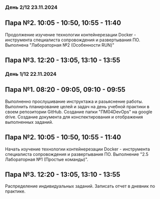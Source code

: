 ### День 2/12 23.11.2024
## Пара №2. 10:05 - 10:50, 10:55 - 11:40
Продолжение изучение технологии контейнерезации Docker - инструмента специалиста сопровождения и развертывания ПО.
Выполнена "Лабораторная №2 (Особенности RUN)"
## Пара №3. 12:20 - 13:05, 13:10 - 13:55
### День 1/12 22.11.2024
## Пара №1. 08:20 - 09:05, 09:10 - 09:55
Выполненно прослушивание инструктажа и разьяснение работы.
Выполнить планирование целей и задач на день учебной практики в своем репозитории GitHub.
Создание папки "ПМ04DevOps" на google drive.
Создание документа для конспектирования и отображения выполненных заданий.
## Пара №2. 10:05 - 10:50, 10:55 - 11:40
Начать изучение технологии контейнерезации Docker - инструмента специалиста сопровождения и развертывания ПО.
Выполнение "2.5 Лабораторная №1 (Простые команды)".
## Пара №3. 12:20 - 13:05, 13:10 - 13:55
Распределение индивидуальных заданий.
Записать отчет в дневник по практике.
